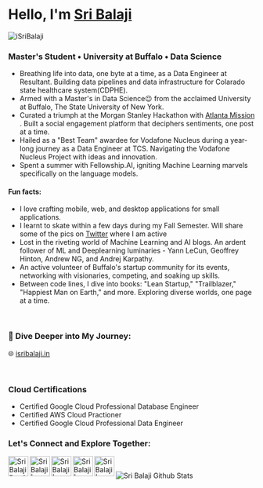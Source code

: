<h1>Hello, I'm <a href="https://isribalaji.in/">Sri Balaji</a>
<!--   <img src="https://raw.githubusercontent.com/ABSphreak/ABSphreak/master/gifs/Hi.gif" width="30px"> -->
</h1>

<p align="left"> <img src="https://komarev.com/ghpvc/?username=iSriBalaji&label=Views&color=blue&style=flat" alt="iSriBalaji" /> </p>

### Master's Student • University at Buffalo • Data Science
- Breathing life into data, one byte at a time, as a Data Engineer at Resultant. Building data pipelines and data infrastructure for Colarado state healthcare system(CDPHE).
- Armed with a Master's in Data Science😉 from the acclaimed University at Buffalo, The State University of New York.
- Curated a triumph at the Morgan Stanley Hackathon with <a href="https://atlanta-mission.herokuapp.com/">Atlanta Mission</a> . Built a social engagement platform that deciphers sentiments, one post at a time.
- Hailed as a "Best Team" awardee for Vodafone Nucleus during a year-long journey as a Data Engineer at TCS. Navigating the Vodafone Nucleus Project with ideas and innovation.
- Spent a summer with Fellowship.AI, igniting Machine Learning marvels specifically on the language models.
#### Fun facts: 
- I love crafting mobile, web, and desktop applications for small applications.
- I learnt to skate within a few days during my Fall Semester. Will share some of the pics on [Twitter] where I am active
- Lost in the riveting world of Machine Learning and AI blogs. An ardent follower of ML and Deeplearning luminaries - Yann LeCun, Geoffrey Hinton, Andrew NG, and Andrej Karpathy.
- An active volunteer of Buffalo's startup community for its events, networking with visionaries, competing, and soaking up skills.
- Between code lines, I dive into books: "Lean Startup," "Trailblazer," "Happiest Man on Earth," and more. Exploring diverse worlds, one page at a time.
<!-- <a href="https://twitter.com/isribalaji">Twitter</a> -->

<br />

### 👀 Dive Deeper into My Journey: 
🌐 [isribalaji.in](https://isribalaji.in/)

<br />

### Cloud Certifications
* Certified Google Cloud Professional Database Engineer
* Certified AWS Cloud Practioner
* Certified Google Cloud Professional Data Engineer

### Let's Connect and Explore Together:

[<img align="left" alt="Sri Balaji Portfolio" width="41px" src="https://cdn-icons-png.flaticon.com/512/3884/3884864.png" />][website]
[<img align="left" alt="Sri Balaji | LinkedIn" width="41px" src="https://cdn-icons-png.flaticon.com/512/174/174857.png" />][linkedin]
[<img align="left" alt="Sri Balaji | Twitter" width="41px" src="https://cdn-icons-png.flaticon.com/512/733/733579.png" />][twitter]
[<img align="left" alt="Sri Balaji | WhatsApp" width="41px" src="https://cdn-icons-png.flaticon.com/512/733/733585.png" />][whatsapp]
[<img align="left" alt="Sri Balaji | Instagram" width="41px" src="https://cdn-icons-png.flaticon.com/512/174/174855.png" />][instagram]

[whatsapp]:https://wa.me/+17169863583
[website]: https://isribalaji.in/
[twitter]: https://twitter.com/isribalaji
[instagram]: https://www.instagram.com/isribalaji/
[linkedin]: https://www.linkedin.com/in/sri-balaji/
<br />


<!---
### Good in Python and have done numerous projects using it
### Python Packages I've worked on
#### Numpy, Pandas, SciKit Learn, OpenCV, Tensorflow, Keras, Requests

### Frameworks
#### Django: 
- Built a microblogging platform with analytics and natural language processing
- Get the code in CallodineBlog repo

### Flutter Apps
- Developed numerous static mobile apps using Flutter

### <ins> Programming Languages: </ins>
#### C, Python, R, Octave, Flutter

### <ins> Web Technologies: </ins>
#### HTML, CSS, Bootstrap, Javascript, Django

### <ins> Database: </ins>
#### MySQL, Firebase, Oracle SQL, SQLlite, PostgreSQL

### <ins> Tools & Technologies: </ins>
#### Git, GitHub, Tableau, Machine Learning, Linux(Debian Based Distros), Jenkins(CI/CD), Apache Spark, Apache Airflow, Tableau, Shell Scripting, JIRA, Confluence, SharePoint

### <ins> Cloud Technologies: </ins>
#### Google Cloud(Data engineering products), AWS
-->

<img alt="Sri Balaji Github Stats" align = "left" src="https://github-readme-stats.vercel.app/api?username=iSriBalaji&show_icons=true&hide_border=false" />
<!-- [![Top Langs](https://github-readme-stats.vercel.app/api/top-langs/?username=isribalaji)](https://github.com/isribalaji/github-readme-stats) -->
